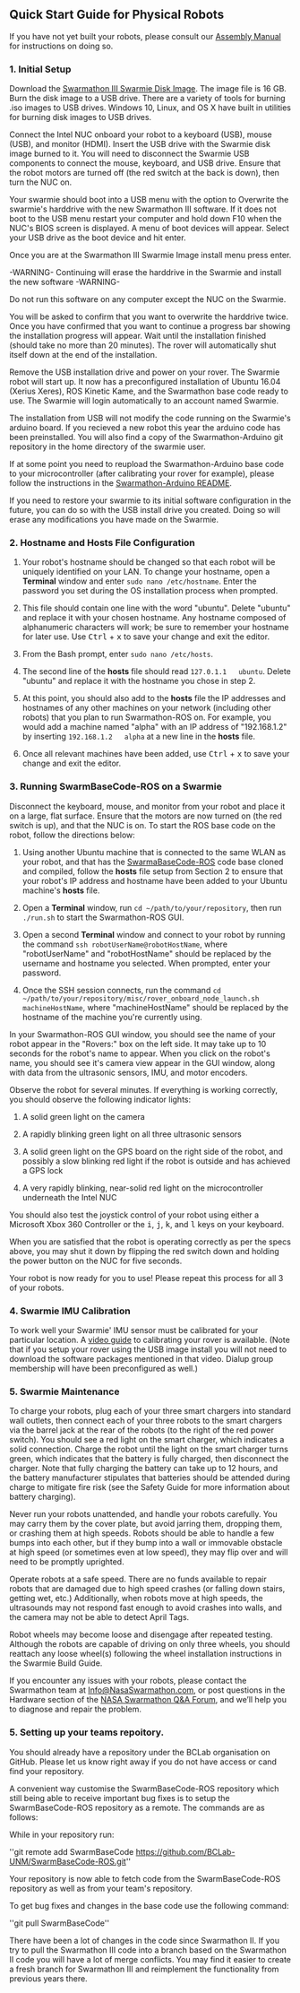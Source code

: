## Quick Start Guide for Physical Robots

If you have not yet built your robots, please consult our [Assembly Manual](https://github.com/BCLab-UNM/Swarmathon-Robot/tree/master/AssemblyManual) for instructions on doing so.

### 1. Initial Setup

Download the [Swarmathon III Swarmie Disk Image](http://http://cs.unm.edu/~mfricke/SwarmathonIII/SwarmathonIII_Swarmie_2017-9-6.iso). The image file is 16 GB. Burn the disk image to a USB drive. There are a variety of tools for burning .iso images to USB drives. Windows 10, Linux, and OS X have built in utilities for burning disk images to USB drives.

Connect the Intel NUC onboard your robot to a keyboard (USB), mouse (USB), and monitor (HDMI). Insert the USB drive with the Swarmie disk image burned to it. You will need to disconnect the Swarmie USB components to connect the mouse, keyboard, and USB drive. Ensure that the robot motors are turned off (the red switch at the back is down), then turn the NUC on.

Your swarmie should boot into a USB menu with the option to Overwrite the swarmie's harddrive with the new Swarmathon III software. If it does not boot to the USB menu restart your computer and hold down F10 when the NUC's BIOS screen is displayed. A menu of boot devices will appear. Select your USB drive as the boot device and hit enter.

Once you are at the Swarmathon III Swarmie Image install menu press enter. 

-WARNING- Continuing will erase the harddrive in the Swarmie and install the new software -WARNING-

Do not run this software on any computer except the NUC on the Swarmie.

You will be asked to confirm that you want to overwrite the harddrive twice. Once you have confirmed that you want to continue a progress bar showing the installation progress will appear. Wait until the installation finished (should take no more than 20 minutes). The rover will automatically shut itself down at the end of the installation.

Remove the USB installation drive and power on your rover. The Swarmie robot will start up. It now has a preconfigured installation of Ubuntu 16.04 (Xerius Xeres), ROS Kinetic Kame, and the Swarmathon base code ready to use. The Swarmie will login automatically to an account named Swarmie. 

The installation from USB will not modify the code running on the Swarmie's arduino board. If you recieved a new robot this year the arduino code has been preinstalled. You will also find a copy of the Swarmathon-Arduino git repository in the home directory of the swarmie user.

If at some point you need to reupload the Swarmathon-Arduino base code to your microcontroller (after calibrating your rover for example), please follow the instructions in the [Swarmathon-Arduino README](https://github.com/BCLab-UNM/Swarmathon-Arduino/blob/master/README.md).

If you need to restore your swarmie to its initial software configuration in the future, you can do so with the USB install drive you created. Doing so will erase any modifications you have made on the Swarmie.

### 2. Hostname and Hosts File Configuration

1. Your robot's hostname should be changed so that each robot will be uniquely identified on your LAN. To change your hostname, open a **Terminal** window and enter ```sudo nano /etc/hostname```. Enter the password you set during the OS installation process when prompted.

2. This file should contain one line with the word "ubuntu". Delete "ubuntu" and replace it with your chosen hostname. Any hostname composed of alphanumeric characters will work; be sure to remember your hostname for later use. Use <kbd>Ctrl</kbd> + <kbd>x</kbd> to save your change and exit the editor.

3. From the Bash prompt, enter ```sudo nano /etc/hosts```.

4. The second line of the **hosts** file should read ```127.0.1.1   ubuntu```. Delete "ubuntu" and replace it with the hostname you chose in step 2.

5. At this point, you should also add to the **hosts** file the IP addresses and hostnames of any other machines on your network (including other robots) that you plan to run Swarmathon-ROS on. For example, you would add a machine named "alpha" with an IP address of "192.168.1.2" by inserting ```192.168.1.2   alpha``` at a new line in the **hosts** file.

6. Once all relevant machines have been added, use <kbd>Ctrl</kbd> + <kbd>x</kbd> to save your change and exit the editor.

### 3. Running SwarmBaseCode-ROS on a Swarmie

Disconnect the keyboard, mouse, and monitor from your robot and place it on a large, flat surface. Ensure that the motors are now turned on (the red switch is up), and that the NUC is on. To start the ROS base code on the robot, follow the directions below:

1. Using another Ubuntu machine that is connected to the same WLAN as your robot, and that has the [SwarmaBaseCode-ROS](https://github.com/BCLab-UNM/SwarmBaseCode-ROS) code base cloned and compiled, follow the **hosts** file setup from Section 2 to ensure that your robot's IP address and hostname have been added to your Ubuntu machine's **hosts** file.

2. Open a **Terminal** window, run ```cd ~/path/to/your/repository```, then run ```./run.sh``` to start the Swarmathon-ROS GUI.

3. Open a second **Terminal** window and connect to your robot by running the command ```ssh robotUserName@robotHostName```, where "robotUserName" and "robotHostName" should be replaced by the username and hostname you selected. When prompted, enter your password.

4. Once the SSH session connects, run the command ```cd ~/path/to/your/repository/misc/rover_onboard_node_launch.sh machineHostName```, where "machineHostName" should be replaced by the hostname of the machine you're currently using.

In your Swarmathon-ROS GUI window, you should see the name of your robot appear in the "Rovers:" box on the left side. It may take up to 10 seconds for the robot's name to appear. When you click on the robot's name, you should see it's camera view appear in the GUI window, along with data from the ultrasonic sensors, IMU, and motor encoders.

Observe the robot for several minutes. If everything is working correctly, you should observe the following indicator lights:

1. A solid green light on the camera

2. A rapidly blinking green light on all three ultrasonic sensors

3. A solid green light on the GPS board on the right side of the robot, and possibly a slow blinking red light if the robot is outside and has achieved a GPS lock

4. A very rapidly blinking, near-solid red light on the microcontroller underneath the Intel NUC

You should also test the joystick control of your robot using either a Microsoft Xbox 360 Controller or the <kbd>i</kbd>, <kbd>j</kbd>, <kbd>k</kbd>, and <kbd>l</kbd> keys on your keyboard.

When you are satisfied that the robot is operating correctly as per the specs above, you may shut it down by flipping the red switch down and holding the power button on the NUC for five seconds.

Your robot is now ready for you to use! Please repeat this process for all 3 of your robots.

### 4. Swarmie IMU Calibration

To work well your Swarmie' IMU sensor must be calibrated for your particular location. A [video guide](https://youtu.be/pL4x7UcuZ3A) to calibrating your rover is available. (Note that if you setup your rover using the USB image install you will not need to download the software packages mentioned in that video. Dialup group membership will have been preconfigured as well.)

### 5. Swarmie Maintenance

To charge your robots, plug each of your three smart chargers into standard wall outlets, then connect each of your three robots to the smart chargers via the barrel jack at the rear of the robots (to the right of the red power switch). You should see a red light on the smart charger, which indicates a solid connection. Charge the robot until the light on the smart charger turns green, which indicates that the battery is fully charged, then disconnect the charger. Note that fully charging the battery can take up to 12 hours, and the battery manufacturer stipulates that batteries should be attended during charge to mitigate fire risk (see the Safety Guide for more information about battery charging).

Never run your robots unattended, and handle your robots carefully. You may carry them by the cover plate, but avoid jarring them, dropping them, or crashing them at high speeds. Robots should be able to handle a few bumps into each other, but if they bump into a wall or immovable obstacle at high speed (or sometimes even at low speed), they may flip over and will need to be promptly uprighted.

Operate robots at a safe speed. There are no funds available to repair robots that are damaged due to high speed crashes (or falling down stairs, getting wet, etc.) Additionally, when robots move at high speeds, the ultrasounds may not respond fast enough to avoid crashes into walls, and the camera may not be able to detect April Tags.

Robot wheels may become loose and disengage after repeated testing. Although the robots are capable of driving on only three wheels, you should reattach any loose wheel(s) following the wheel installation instructions in the Swarmie Build Guide.

If you encounter any issues with your robots, please contact the Swarmathon team at [Info@NasaSwarmathon.com](Info@NasaSwarmathon.com), or post questions in the Hardware section of the [NASA Swarmathon Q&A Forum](http://nasaswarmathon.com/qa-forum/), and we’ll help you to diagnose and repair the problem.

### 5. Setting up your teams repoitory.

You should already have a repository under the BCLab organisation on GitHub. Please let us know right away if you do not have access or cand find your repository.

A convenient way customise the SwarmBaseCode-ROS repository which still being able to receive important bug fixes is to setup the SwarmBaseCode-ROS repository as a remote. The commands are as follows:

While in your repository run:

''git remote add SwarmBaseCode https://github.com/BCLab-UNM/SwarmBaseCode-ROS.git''

Your repository is now able to fetch code from the SwarmBaseCode-ROS repository as well as from your team's repository.

To get bug fixes and changes in the base code use the following command:

''git pull SwarmBaseCode''

There have been a lot of changes in the code since Swarmathon II. If you try to pull the Swarmathon III code into a branch based on the Swarmathon II code you will have a lot of merge conflicts. You may find it easier to create a fresh branch for Swarmathon III and reimplement the functionality from previous years there.
